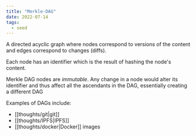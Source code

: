 ```yaml
---
title: "Merkle-DAG"
date: 2022-07-14
tags:
  - seed
---
```


A directed acyclic graph where nodes correspond to versions of the content and edges correspond to changes (diffs).

Each node has an identifier which is the result of hashing the node's content.

Merkle DAG nodes are *immutable*. Any change in a node would alter its identifier and thus affect all the ascendants in the DAG, essentially creating a different DAG

Examples of DAGs include:

- [[thoughts/git|git]]
- [[thoughts/IPFS|IPFS]]
- [[thoughts/docker|Docker]] images
